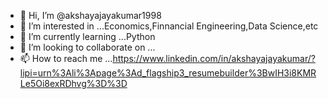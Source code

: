 - 👋 Hi, I’m @akshayajayakumar1998
- 👀 I’m interested in ...Economics,Finnancial Engineering,Data Science,etc
- 🌱 I’m currently learning ...Python
- 💞️ I’m looking to collaborate on ...
- 📫 How to reach me ...https://www.linkedin.com/in/akshayajayakumar/?lipi=urn%3Ali%3Apage%3Ad_flagship3_resumebuilder%3BwIH3i8KMRLe5Oi8exRDhvg%3D%3D

<!---
akshayajayakumar1998/akshayajayakumar1998 is a ✨ special ✨ repository because its `README.md` (this file) appears on your GitHub profile.
You can click the Preview link to take a look at your changes.
--->
